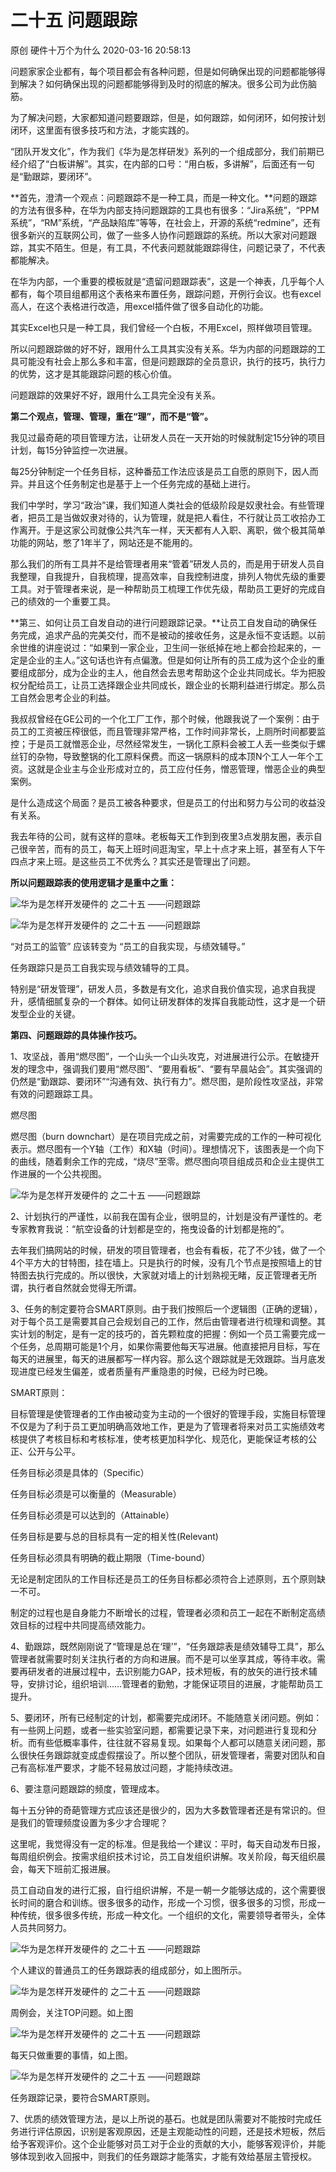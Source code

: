 二十五 问题跟踪
======================

原创 硬件十万个为什么 2020-03-16 20:58:13

问题家家企业都有，每个项目都会有各种问题，但是如何确保出现的问题都能够得到解决？如何确保出现的问题都能够得到及时的彻底的解决。很多公司为此伤脑筋。

为了解决问题，大家都知道问题要跟踪，但是，如何跟踪，如何闭环，如何按计划闭环，这里面有很多技巧和方法，才能实践的。

  

“团队开发文化”，作为我们《华为是怎样研发》系列的一个组成部分，我们前期已经介绍了“白板讲解”。其实，在内部的口号：“用白板，多讲解”，后面还有一句是“勤跟踪，要闭环”。

  

**首先，澄清一个观点：问题跟踪不是一种工具，而是一种文化。**问题的跟踪的方法有很多种，在华为内部支持问题跟踪的工具也有很多：“Jira系统”，“PPM系统”，“RM”系统，“产品缺陷库”等等，在社会上，开源的系统“redmine”，还有很多新兴的互联网公司，做了一些多人协作问题跟踪的系统。所以大家对问题跟踪，其实不陌生。但是，有工具，不代表问题就能跟踪得住，问题记录了，不代表都能解决。

在华为内部，一个重要的模板就是“遗留问题跟踪表”，这是一个神表，几乎每个人都有，每个项目组都用这个表格来布置任务，跟踪问题，开例行会议。也有excel高人，在这个表格进行改造，用excel插件做了很多自动化的功能。

其实Excel也只是一种工具，我们曾经一个白板，不用Excel，照样做项目管理。

所以问题跟踪做的好不好，跟用什么工具其实没有关系。华为内部的问题跟踪的工具可能没有社会上那么多和丰富，但是问题跟踪的全员意识，执行的技巧，执行力的优势，这才是其能跟踪问题的核心价值。

问题跟踪的效果好不好，跟用什么工具完全没有关系。

  

**第二个观点，管理、管理，重在“理”，而不是“管”。**

我见过最奇葩的项目管理方法，让研发人员在一天开始的时候就制定15分钟的项目计划，每15分钟监控一次进展。

每25分钟制定一个任务目标，这种番茄工作法应该是员工自愿的原则下，因人而异。并且这个任务制定也是基于上一个任务完成的基础上进行。

我们中学时，学习“政治”课，我们知道人类社会的低级阶段是奴隶社会。有些管理者，把员工是当做奴隶对待的，认为管理，就是把人看住，不行就让员工收拾办工作离开。于是这家公司就像公共汽车一样，天天都有人入职、离职，做个极其简单功能的网站，憋了1年半了，网站还是不能用的。

那么我们的所有工具并不是给管理者用来“管着”研发人员的，而是用于研发人员自我整理，自我提升，自我梳理，提高效率，自我控制进度，排列人物优先级的重要工具。对于管理者来说，是一种帮助员工梳理工作优先级，帮助员工更好的完成自己的绩效的一个重要工具。

  

**第三、如何让员工自发自动的进行问题跟踪记录。**让员工自发自动的确保任务完成，追求产品的完美交付，而不是被动的接收任务，这是永恒不变话题。以前余世维的讲座说过：“如果到一家企业，卫生间一张纸掉在地上都会捡起来的，一定是企业的主人。”这句话也许有点偏激。但是如何让所有的员工成为这个企业的重要组成部分，成为企业的主人，他自然会去思考帮助这个企业共同成长。华为把股权分配给员工，让员工选择跟企业共同成长，跟企业的长期利益进行绑定。那么员工自然会思考企业的利益。

我叔叔曾经在GE公司的一个化工厂工作，那个时候，他跟我说了一个案例：由于员工的工资被压榨很低，而且管理非常严格，工作时间非常长，上厕所时间都要监控；于是员工就憎恶企业，尽然经常发生，一锅化工原料会被工人丢一些类似于螺丝钉的杂物，导致整锅的化工原料保费。而这一锅原料的成本顶N个工人一年个工资。这就是企业主与企业形成对立的，员工应付任务，憎恶管理，憎恶企业的典型案例。

是什么造成这个局面？是员工被各种要求，但是员工的付出和努力与公司的收益没有关系。

我去年待的公司，就有这样的意味。老板每天工作到到夜里3点发朋友圈，表示自己很辛苦，而有的员工，每天上班时间逛淘宝，早上十点才来上班，甚至有人下午四点才来上班。是这些员工不优秀么？其实还是管理出了问题。

**所以问题跟踪表的使用逻辑才是重中之重：**

![华为是怎样开发硬件的  之二十五 ——问题跟踪](http://p3.pstatp.com/large/pgc-image/f4beb3cb7b8540a6b21acdf6229d23fd)

![华为是怎样开发硬件的  之二十五 ——问题跟踪](http://p9.pstatp.com/large/pgc-image/f3a37efbc19e40d5bb57d3e7b849f3e4)

“对员工的监管” 应该转变为 “员工的自我实现，与绩效辅导。”

任务跟踪只是员工自我实现与绩效辅导的工具。

  

特别是“研发管理”，研发人员，多数是有文化，追求自我价值实现，追求自我提升，感情细腻复杂的一个群体。如何让研发群体的发挥自我能动性，这才是一个研发型企业的关键。

  

**第四、问题跟踪的具体操作技巧。**

1、攻坚战，善用“燃尽图”，一个山头一个山头攻克，对进展进行公示。在敏捷开发的理念中，强调我们要用“燃尽图”、“要用看板”、“要有早晨站会”。其实强调的仍然是“勤跟踪、要闭环”“沟通有效、执行有力”。燃尽图，是阶段性攻坚战，非常有效的问题跟踪工具。

  

燃尽图

燃尽图（burn downchart）是在项目完成之前，对需要完成的工作的一种可视化表示。燃尽图有一个Y轴（工作）和X轴（时间）。理想情况下，该图表是一个向下的曲线，随着剩余工作的完成，“烧尽”至零。燃尽图向项目组成员和企业主提供工作进展的一个公共视图。

![华为是怎样开发硬件的  之二十五 ——问题跟踪](http://p9.pstatp.com/large/pgc-image/d0a05314a4be4944924aaef1ea783f4d)

2、计划执行的严谨性，以前我在国有企业，很明显的，计划是没有严谨性的。老专家教育我说：“航空设备的计划都是空的，拖曳设备的计划都是拖的”。

去年我们搞网站的时候，研发的项目管理者，也会有看板，花了不少钱，做了一个4个平方大的甘特图，挂在墙上。只是执行的时候，没有几个节点是按照墙上的甘特图去执行完成的。所以很快，大家就对墙上的计划熟视无睹，反正管理者无所谓，执行者自然就会觉得无所谓。

3、任务的制定要符合SMART原则。由于我们按照后一个逻辑图（正确的逻辑），对于每个员工是需要其自己会规划自己的工作，然后由管理者进行梳理和调整。其实计划的制定，是有一定的技巧的，首先颗粒度的把握：例如一个员工需要完成一个任务，总周期可能是1个月，如果你需要他每天写进展。他直接把月目标，写在每天的进展里，每天的进展都写一样内容。那么这个跟踪就是无效跟踪。当月底发现进度已经发生偏差，或者质量有严重隐患的时候，已经为时已晚。

SMART原则：

目标管理是使管理者的工作由被动变为主动的一个很好的管理手段，实施目标管理不仅是为了利于员工更加明确高效地工作，更是为了管理者将来对员工实施绩效考核提供了考核目标和考核标准，使考核更加科学化、规范化，更能保证考核的公正、公开与公平。

任务目标必须是具体的（Specific）

任务目标必须是可以衡量的（Measurable）

任务目标必须是可以达到的（Attainable）

任务目标是要与总的目标具有一定的相关性(Relevant)

任务目标必须具有明确的截止期限（Time-bound）

无论是制定团队的工作目标还是员工的任务目标都必须符合上述原则，五个原则缺一不可。

制定的过程也是自身能力不断增长的过程，管理者必须和员工一起在不断制定高绩效目标的过程中共同提高绩效能力。

  

4、勤跟踪，既然刚刚说了“管理是总在‘理’”，“任务跟踪表是绩效辅导工具”，那么管理者就需要时刻关注执行者的方向和进展。而不是可以坐享其成，等待丰收。需要再研发者的进展过程中，去识别能力GAP，技术短板，有的放矢的进行技术辅导，安排讨论，组织培训……管理者的勤勉，才能保证项目的进展，才能帮助员工提升。

  

5、要闭环，所有已经制定的计划，都需要完成闭环。不能随意关闭问题。例如：有一些网上问题，或者一些实验室问题，都需要记录下来，对问题进行复现和分析。而有些低概率事件，往往就不容易复现。如果每个人都可以随意关闭问题，那么很快任务跟踪就变成虚假摆设了。所以整个团队，研发管理者，需要对团队和自己有高标准严要求，才能不轻易放过问题，才能持续改进。

  

6、要注意问题跟踪的频度，管理成本。

每十五分钟的奇葩管理方式应该还是很少的，因为大多数管理者还是有常识的。但是我们的管理频度设置为多少才合理呢？

这里呢，我觉得没有一定的标准。但是我给一个建议：平时，每天自动发布日报，每周组织例会。按需求组织技术讨论，员工自发组织讲解。攻关阶段，每天组织晨会，每天下班前汇报进展。

员工自动自发的进行汇报，自行组织讲解，不是一朝一夕能够达成的，这个需要很长时间的磨合和训练。很多很多的动作，形成一个习惯，很多很多的习惯，形成一种传统，很多很多传统，形成一种文化。一个组织的文化，需要领导者带头，全体人员共同努力。

![华为是怎样开发硬件的  之二十五 ——问题跟踪](http://p1.pstatp.com/large/pgc-image/22a8e9a518904f7e976bb6ce8b2cc653)

  
个人建议的普通员工的任务跟踪表的组成部分，如上图所示。

![华为是怎样开发硬件的  之二十五 ——问题跟踪](http://p3.pstatp.com/large/pgc-image/969866b0946b4619866eb54cdd1898fb)

  
周例会，关注TOP问题。如上图

![华为是怎样开发硬件的  之二十五 ——问题跟踪](http://p1.pstatp.com/large/pgc-image/06d5b7c9b79245ea943c33105fa2b322)

  
每天只做重要的事情，如上图。

  

![华为是怎样开发硬件的  之二十五 ——问题跟踪](http://p3.pstatp.com/large/pgc-image/86ac001720034ff499e0f80a9dfdd9e2)

  
任务跟踪记录，要符合SMART原则。

  

7、优质的绩效管理方法，是以上所说的基石。也就是团队需要对不能按时完成任务进行评估原因，识别是客观原因，还是主观能动性的问题，还是技术短板，然后给予客观评价。这个企业能够对员工对于企业的贡献的大小，能够客观评价，并能够体现到收入回报中，则我们的任务跟踪才能落实，才能有效给基层主管授权。
